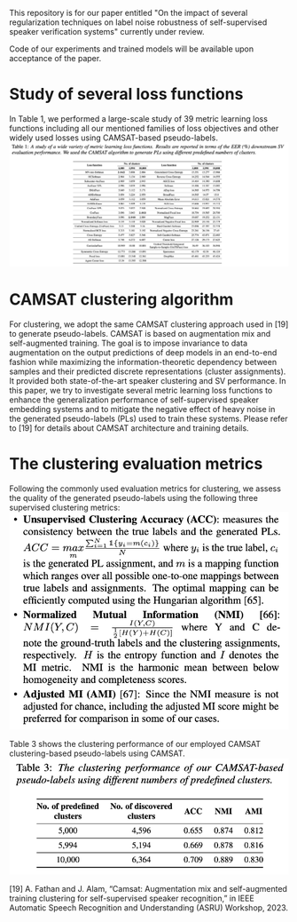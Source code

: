 This repository is for our paper entitled "On the impact of several regularization techniques on label noise robustness of self-supervised speaker verification systems" currently under review.

Code of our experiments and trained models will be available upon acceptance of the paper.

# Study of several loss functions
In Table 1, we performed a large-scale study of 39 metric learning loss functions including all our mentioned families of loss objectives and other widely used losses using CAMSAT-based pseudo-labels.
![](/study_of_various_losses_for_speaker_verification.png)

# CAMSAT clustering algorithm
For clustering, we adopt the same CAMSAT clustering approach used in [19] to generate pseudo-labels. CAMSAT is based on augmentation mix and self-augmented training. The goal is to impose invariance to data augmentation on the output predictions of deep models in an end-to-end fashion while maximizing the information-theoretic dependency between samples and their predicted discrete representations (cluster assignments). It provided both state-of-the-art speaker clustering and SV performance. In this paper, we try to investigate several metric learning loss functions to enhance the generalization performance of self-supervised speaker embedding systems and to mitigate the negative effect of heavy noise in the generated pseudo-labels (PLs) used to train these systems. Please refer to [19] for details about CAMSAT architecture and training details.

# The clustering evaluation metrics
Following the commonly used evaluation metrics for clustering, we assess the quality of the generated pseudo-labels using the following three supervised clustering metrics: ![](/Clustering_metrics.png)

Table 3 shows the clustering performance of our employed CAMSAT clustering-based pseudo-labels using CAMSAT. ![](/clustering_performance_pseudo_labels.png)

[19] A. Fathan and J. Alam, “Camsat: Augmentation mix and self-augmented training clustering for self-supervised speaker recognition,” in IEEE Automatic Speech Recognition and Understanding (ASRU) Workshop, 2023.
